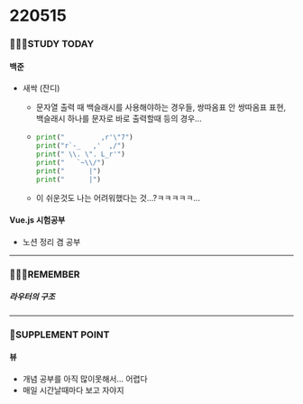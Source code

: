 # 220515

### 👨🏼‍🏫STUDY TODAY

#### 백준

- 새싹 (잔디)
  
  - 문자열 출력 때 백슬래시를 사용해야하는 경우들, 쌍따옴표 안 쌍따옴표 표현, 백슬래시 하나를 문자로 바로 출력할때 등의 경우...
  
  - ```python
    print("         ,r'\"7")
    print("r`-_   ,'  ,/")
    print(" \\. \". L_r'")
    print("   `~\\/")
    print("      |")
    print("      |")
    ```
  
  - 이 쉬운것도 나는 어려워했다는 것...?ㅋㅋㅋㅋㅋ...



#### Vue.js 시험공부

- 노션 정리 겸 공부

---

### 💆🏼‍♂️REMEMBER

##### 라우터의 구조

---

### 💫SUPPLEMENT POINT

#### 뷰

- 개념 공부를 아직 많이못해서... 어렵다
- 매일 시간날때마다 보고 자야지

